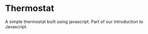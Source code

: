 
Thermostat
==========
A simple thermostat built using javascript. Part of our introduction to Javascript. 
